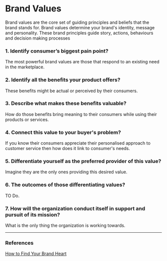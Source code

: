 ﻿# Brand Values

Brand values are the core set of guiding principles and beliefs that the brand stands for. Brand values determine your brand's identity, message and personality. These brand principles guide story, actions, behaviours and decision making processes

### 1. Identify consumer’s biggest pain point?

The most powerful brand values are those that respond to an existing need in the marketplace.

### 2. Identify all the benefits your product offers?

These benefits might be actual or perceived by their consumers.

### 3. Describe what makes these benefits valuable?

How do those benefits bring meaning to their consumers while using their products or services.

### 4. Connect this value to your buyer's problem?

If you know their consumers appreciate their personalised approach to customer service then how does it link to consumer's needs.

### 5. Differentiate yourself as the preferred provider of this value?

Imagine they are the only ones providing this desired value.

### 6. The outcomes of those differentiating values?

TO Do.

### 7. How will the organization conduct itself in support and pursuit of its mission?

What is the only thing the organization is working towards.

<hr/>

### References

[How to Find Your Brand Heart](https://www.columnfivemedia.com/how-to-find-brand-heart/)
